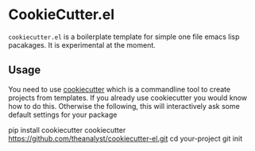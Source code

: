 CookieCutter.el
===============

`cookiecutter.el` is a boilerplate template for simple one file emacs
lisp pacakages. It is experimental at the moment.

Usage
-----

You need to use
[cookiecutter](https://github.com/audreyr/cookiecutter.git) which is a
commandline tool to create projects from templates. If you already use
cookiecutter you would know how to do this. Otherwise the following,
this will interactively ask some default settings for your package

  pip install cookiecutter
  cookiecutter https://github.com/theanalyst/cookiecutter-el.git
  cd your-project
  git init



